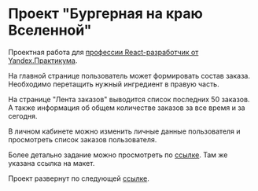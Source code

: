 # Проект "Бургерная на краю Вселенной"

Проектная работа для [профессии React-разработчик от Yandex.Практикума](https://practicum.yandex.ru/profile/react/).

На главной странице пользователь может формировать состав заказа.
Необходимо перетащить нужный ингредиент в правую часть.

На странице "Лента заказов" выводится список последних 50 заказов.
А также информация об общем количестве заказов за все время и за сегодня.

В личном кабинете можно изменить личные данные пользователя и просмотреть список заказов пользователя.

Более детально задание можно просмотреть по [ссылке](https://disk.yandex.ru/d/hvxAgrCzSxTmAw).
Там же указана ссылка на макет.

Проект развернут по следующей [ссылке](https://react-burger-psi.vercel.app/).